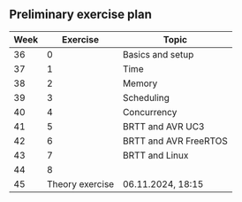 ## Preliminary exercise plan

| Week | Exercise |	Topic |
| ---- | -------- | ----- |
| 36 | 0 |	Basics and setup |
| 37 | 1 | Time |
| 38 | 2 | Memory |
| 39 | 3 | Scheduling |
| 40 | 4 | Concurrency |
| 41 | 5 | BRTT and AVR UC3 |
| 42 | 6 | BRTT and AVR FreeRTOS |
| 43 | 7 | BRTT and Linux |
| 44 | 8 |  |
| 45 | Theory exercise | 06.11.2024, 18:15 |
